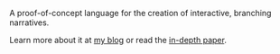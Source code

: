 A proof-of-concept language for the creation of interactive, branching narratives.

Learn more about it at [my blog]() or read the [in-depth paper]().
